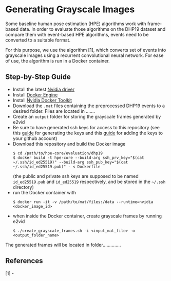 # Generating Grayscale Images
Some baseline human pose estimation (HPE) algorithms work with frame-based data. In order to evaluate those algorithms 
on the DHP19 dataset and compare them with event-based HPE algorithms, events need to be converted to a suitable format.

For this purpose, we use the algorithm [1], which converts set of events into grayscale images using a recurrent 
convolutional neural network. For ease of use, the algorithm is run in a Docker container.

## Step-by-Step Guide

- Install the latest [Nvidia driver](https://github.com/NVIDIA/nvidia-docker/wiki/Frequently-Asked-Questions#how-do-i-install-the-nvidia-driver)
- Install [Docker Engine](https://docs.docker.com/engine/install/ubuntu)
- Install [Nvidia Docker Toolkit](https://docs.nvidia.com/datacenter/cloud-native/container-toolkit/install-guide.html#docker)
- Download the `.mat` files containing the preprocessed DHP19 events to a desired folder. Files are located in .......
- Create an `output` folder for storing the grayscale frames generated by e2vid
- Be sure to have generated ssh keys for access to this repository (see this [guide](https://docs.github.com/en/github/authenticating-to-github/connecting-to-github-with-ssh/generating-a-new-ssh-key-and-adding-it-to-the-ssh-agent)
for generating the keys and this [guide](https://docs.github.com/en/github/authenticating-to-github/connecting-to-github-with-ssh/adding-a-new-ssh-key-to-your-github-account) 
for adding the keys to your github account)
- Download this repository and build the Docker image
    ```shell
    $ cd /path/to/hpe-core/evaluation/dhp19
    $ docker build -t hpe-core --build-arg ssh_prv_key="$(cat ~/.ssh/id_ed25519)" --build-arg ssh_pub_key="$(cat ~/.ssh/id_ed25519.pub)" - < Dockerfile
    ```
  (the public and private ssh keys are supposed to be named `id_ed25519.pub` and `id_ed25519` respectively, and be stored
in the `~/.ssh` directory)
- run the Docker container with
    ```shell
    $ docker run -it -v /path/to/mat/files:/data --runtime=nvidia <docker_image_id>
    ```
- when inside the Docker container, create grayscale frames by running e2vid
    ```shell
    $ ./create_grayscale_frames.sh -i <input_mat_file> -o <output_folder_name>
    ```
The generated frames will be located in folder..............

## References
[1] - 